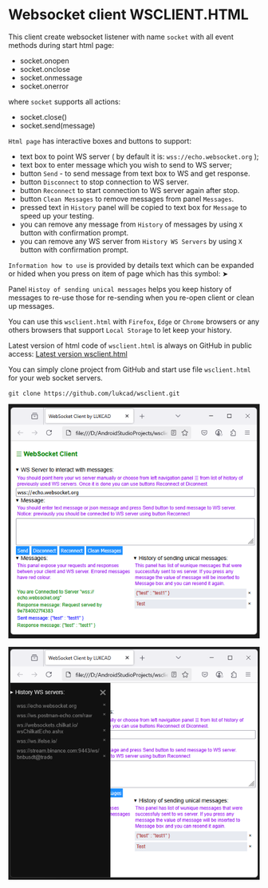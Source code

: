 # Websocket client WSCLIENT.HTML

This client create websocket listener with name `socket` with all event  methods during start html page:

- socket.onopen
- socket.onclose
- socket.onmessage
- socket.onerror

where `socket` supports all actions:

- socket.close()
- socket.send(message)

`Html page` has interactive boxes and buttons to support:

- text box to point WS server ( by default it is: `wss://echo.websocket.org` );
- text box to enter message which you wish to send to WS server;
- button `Send` - to send message from text box to WS and get response.
- button `Disconnect` to stop connection to WS server.
- button `Reconnect` to start connection to WS server again after stop.
- button `Clean Messages` to remove messages from panel `Messages`.
- pressed text in `History` panel will be copied to text box for `Message` to speed up your testing.
- you can remove any message from `History` of messages by using `X` button  with confirmation prompt.
- you can remove any WS server from `History WS Servers` by using `X` button with confirmation prompt.

`Information how to use` is provided by details text which can be expanded or hided when you press on item of page which has this symbol: &#x27A4;

Panel `Histoy of sending unical messages` helps you keep history of messages to re-use those for re-sending when you re-open client or clean up messages. 

You can use this `wsclient.html` with `Firefox`, `Edge` or `Chrome` browsers or any others browsers that support `Local Storage` to let keep your history.

Latest version of html code of `wsclient.html` is always on GitHub in public access: [Latest version wsclient.html](https://github.com/lukcad/wsclient/blob/main/wsclient.html)

You can simply clone project from GitHub and start use file `wsclient.html` for your web socket servers.

```
git clone https://github.com/lukcad/wsclient.git
```

![alt text](image-3.png)

![alt text](image-4.png)
